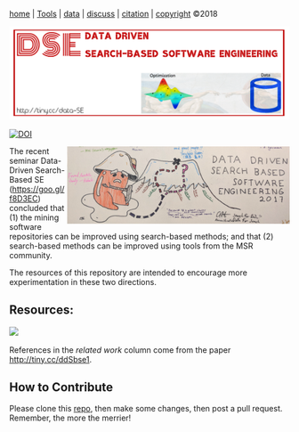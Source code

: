
[home](http://tiny.cc/sbse) |
[Tools](TOOLS.md) |
[data](DATA.md) |
[discuss](https://github.com/ai-se/ResourcesDataDrivenSBSE/issues) |
[citation](CITATION.md) |
[copyright](https://github.com/ai-se/ResourcesDataDrivenSBSE/blob/master/LICENSE.md) &copy;2018 

[<img width=900 src="img/banner.png">](http://tiny.cc/sbse)


 [![DOI](https://zenodo.org/badge/116411075.svg)](https://zenodo.org/badge/latestdoi/116411075)


<a href="https://raw.githubusercontent.com/ai-se/ResourcesDataDrivenSBSE/master/img/ddsbse17_big.jpg"><img width=400 align=right src="img/ddsbse17.png"></a>
The recent seminar
Data-Driven Search-Based SE (https://goo.gl/f8D3EC) concluded that 
(1) the  mining software repositories can be improved using search-based methods; and that (2) search-based methods can be improved using
  tools from the MSR community. 
  
  The resources of this
  repository are intended to encourage more experimentation
  in these two directions.


## Resources:

![](https://github.com/ai-se/ResourceDataDrivenSBSE/raw/master/img/image0.png)

References in the _related work_ column come from the paper http://tiny.cc/ddSbse1.

## How to Contribute

Please clone this [repo](https://github.com/ai-se/ResourcesDataDrivenSBSE), then make
 some changes, then post a pull request. Remember, the more the merrier!
